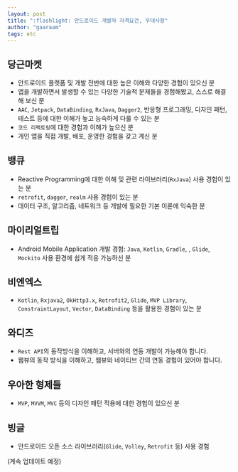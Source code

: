 ```yaml
---
layout: post
title: ":flashlight: 안드로이드 개발자 자격요건, 우대사항"
author: "gaaraam"
tags: etc
---
```


## 당근마켓

- 안드로이드 플랫폼 및 개발 전반에 대한 높은 이해와 다양한 경험이 있으신 분
- 앱을 개발하면서 발생할 수 있는 다양한 기술적 문제들을 경험해봤고, 스스로 해결해 보신 분
- `AAC`, `Jetpack`, `DataBinding`, `RxJava`, `Dagger2`, 반응형 프로그래밍, 디자인 패턴, 테스트 등에 대한 이해가 높고 능숙하게 다룰 수 있는 분
- `코드 리팩토링`에 대한 경험과 이해가 높으신 분
- 개인 앱을 직접 개발, 배포, 운영한 경험을 갖고 계신 분

## 뱅큐

- Reactive Programming에 대한 이해 및 관련 라이브러리(`RxJava`) 사용 경험이 있는 분
- `retrofit`, `dagger`, `realm` 사용 경험이 있는 분
- 데이터 구조, 알고리즘, 네트워크 등 개발에 필요한 기본 이론에 익숙한 분

## 마이리얼트립

- Android Mobile Application 개발 경험: `Java`, `Kotlin`, `Gradle`, , `Glide`, `Mockito` 사용 환경에 쉽게 적응 가능하신 분

## 비엔엑스

- `Kotlin`, `Rxjava2`, `OkHttp3.x`, `Retrofit2`, `Glide`, `MVP Library`, `ConstraintLayout`, `Vector`, `DataBinding` 등을 활용한 경험이 있는 분

## 와디즈

- `Rest API`의 동작방식을 이해하고, 서버와의 연동 개발이 가능해야 합니다.
- 웹뷰의 동작 방식을 이해하고, 웹뷰와 네이티브 간의 연동 경험이 있어야 합니다.

## 우아한 형제들

- `MVP`, `MVVM`, `MVC` 등의 디자인 패턴 적용에 대한 경험이 있으신 분

## 빙글

- 안드로이드 오픈 소스 라이브러리(`Glide`, `Volley`, `Retrofit` 등) 사용 경험

(계속 업데이트 예정)
